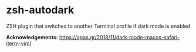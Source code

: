 # zsh-autodark
ZSH plugin that switches to another Terminal profile if dark mode is enabled

**Acknowledgements:** https://apas.gr/2018/11/dark-mode-macos-safari-iterm-vim/
